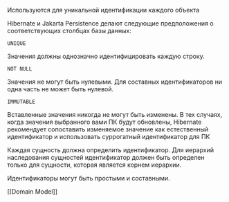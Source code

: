 Используются для уникальной идентификации каждого объекта

Hibernate и Jakarta Persistence делают следующие предположения о соответствующих столбцах базы данных:  
  
`UNIQUE`
  
Значения должны однозначно идентифицировать каждую строку.  

`NOT NULL`
  
Значения не могут быть нулевыми. Для составных идентификаторов ни одна часть не может быть нулевой.  

`IMMUTABLE`  
  
Вставленные значения никогда не могут быть изменены. В тех случаях, когда значения выбранного вами ПК будут обновлены, Hibernate рекомендует сопоставить изменяемое значение как естественный идентификатор и использовать суррогатный идентификатор для ПК

Каждая сущность должна определить идентификатор. Для иерархий наследования сущностей идентификатор должен быть определен только для сущности, которая является корнем иерархии.

Идентификаторы могут быть простыми и составными.


[[Domain Model]]